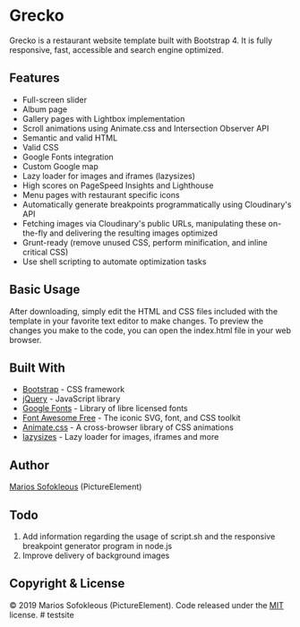 # Grecko

Grecko is a restaurant website template built with Bootstrap 4. It is fully responsive, fast, accessible and search engine optimized.

## Features

* Full-screen slider
* Album page
* Gallery pages with Lightbox implementation
* Scroll animations using Animate.css and Intersection Observer API
* Semantic and valid HTML
* Valid CSS
* Google Fonts integration
* Custom Google map
* Lazy loader for images and iframes (lazysizes)
* High scores on PageSpeed Insights and Lighthouse
* Menu pages with restaurant specific icons
* Automatically generate breakpoints programmatically using Cloudinary's API
* Fetching images via Cloudinary's public URLs, manipulating these on-the-fly and delivering the resulting images optimized
* Grunt-ready (remove unused CSS, perform minification, and inline critical CSS)
* Use shell scripting to automate optimization tasks

## Basic Usage

After downloading, simply edit the HTML and CSS files included with the template in your favorite text editor to make changes. To preview the changes you make to the code, you can open the index.html file in your web browser.

## Built With

* [Bootstrap](https://github.com/twbs/bootstrap) - CSS framework
* [jQuery](https://github.com/jquery/jquery) - JavaScript library
* [Google Fonts](https://github.com/google/fonts) - Library of libre licensed fonts
* [Font Awesome Free](https://github.com/FortAwesome/Font-Awesome) - The iconic SVG, font, and CSS toolkit
* [Animate.css](https://github.com/daneden/animate.css) - A cross-browser library of CSS animations
* [lazysizes](https://github.com/aFarkas/lazysizes) - Lazy loader for images, iframes and more

## Author

[Marios Sofokleous](https://www.msof.me/) (PictureElement)

## Todo
1. Add information regarding the usage of script.sh and the responsive breakpoint generator program in node.js
2. Improve delivery of background images

## Copyright &amp; License

&copy; 2019 Marios Sofokleous (PictureElement). Code released under the [MIT](LICENSE) license.
#   t e s t s i t e  
 